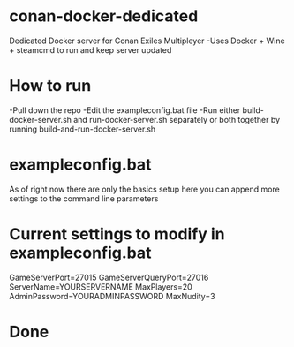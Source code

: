 # conan-docker-dedicated
Dedicated Docker server for Conan Exiles Multipleyer
  -Uses Docker + Wine + steamcmd to run and keep server updated
  
# How to run
  -Pull down the repo
  -Edit the exampleconfig.bat file
  -Run either build-docker-server.sh and run-docker-server.sh separately or both together by running build-and-run-docker-server.sh

# exampleconfig.bat
As of right now there are only the basics setup here you can append more settings to the command line parameters

# Current settings to modify in exampleconfig.bat
GameServerPort=27015
GameServerQueryPort=27016
ServerName=YOURSERVERNAME
MaxPlayers=20
AdminPassword=YOURADMINPASSWORD
MaxNudity=3

# Done
